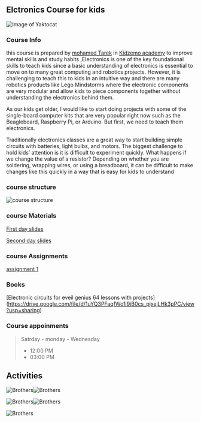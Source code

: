 ## Elctronics Course for kids 

![Image of Yaktocat](https://www.safaribooksonline.com/library/view/electronics-for-kids/9781492017479/images/common01.jpg)

### Course Info

this course is prepared by [mohamed Tarek](https://kotozship.blogspot.com/) in [Kidzemo academy](https://ar-ar.facebook.com/Kidzemo.Academy/) to improve mental skills and study habits ,Electronics is one of the key foundational skills to teach kids since a basic understanding of electronics is essential to move on to many great computing and robotics projects. However, it is challenging to teach this to kids in an intuitive way and there are many robotics products like Lego Mindstorms where the electronic components are very modular and allow kids to piece components together without understanding the electronics behind them.

As our kids get older, I would like to start doing projects with some of the single-board computer kits that are very popular right now such as the Beagleboard, Raspberry Pi, or Arduino. But first, we need to teach them electronics.

Traditionally electronics classes are a great way to start building simple circuits with batteries, light bulbs, and motors. The biggest challenge to hold kids’ attention is it is difficult to experiment quickly. What happens if we change the value of a resistor? Depending on whether you are soldering, wrapping wires, or using a breadboard, it can be difficult to make changes like this quickly in a way that is easy for kids to understand 

### course structure

![course structure](https://image.ibb.co/dv9A2J/d.png)


### course Materials
  [First day slides](https://drive.google.com/file/d/1HeCYUOFKsiPrlb5N9OdwGaoVp5CS0qhy/view?usp=sharing)

  [Second day slides](https://drive.google.com/file/d/1jdglnwa7ChoPFawm7jeglulF-woEaHHj/view?usp=sharing)

### course Assignments
  [assignment 1](https://drive.google.com/file/d/1wfTuAsv0-dDg6vS2Rul8BrYB_MNll2FW/view?usp=sharing)
### Books 
  [Electronic circuits for eveil genius 64 lessons with projects]     (https://drive.google.com/file/d/1uYQ3PFaqfWo1i9iB0cs_pjxejLHk3pPC/view?usp=sharing)

### Course appoinments 
> Satrday - monday - Wednesday  
> - 12:00 PM 
> - 03:00 PM

## Activities

![Brothers](https://image.ibb.co/cLzFMd/IMG_20180704_211309.jpg)![Brothers](https://image.ibb.co/mDPt7J/IMG_20180704_211343.jpg)

![Brothers](https://image.ibb.co/dNBC1d/IMG_20180704_211500.jpg)![Brothers](https://image.ibb.co/ntcfnJ/IMG_20180704_211535.jpg)

![Brothers](https://image.ibb.co/jSXVnJ/IMG_20180704_211425.jpg)
